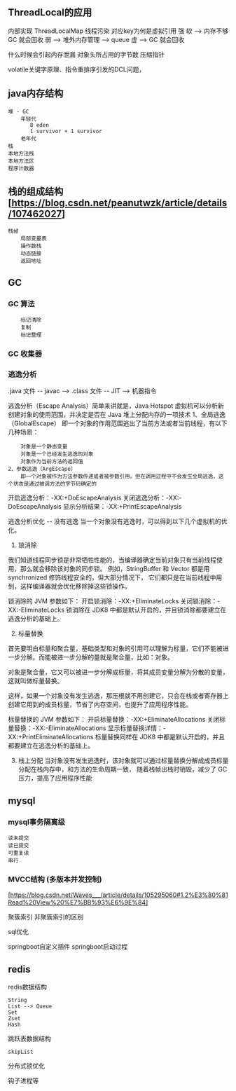 ## ThreadLocal的应用
内部实现
    ThreadLocalMap 
线程污染
对应key为何是虚拟引用
    强
    软 --> 内存不够 GC 就会回收
    弱 --> 堆外内存管理 --> queue
    虚 --> GC 就会回收

什么时候会引起内存泄漏
对象头所占用的字节数
压缩指针

volatile关键字原理、指令重排序引发的DCL问题，

## java内存结构
    堆 - GC
        年轻代
           8 eden
           1 survivor + 1 survivor
        老年代
    栈
    本地方法栈
    本地方法区
    程序计数器

## 栈的组成结构  [https://blog.csdn.net/peanutwzk/article/details/107462027]
    栈帧
        局部变量表
        操作数栈
        动态链接
        返回地址

## GC
### GC 算法
        标记清除
        复制
        标记整理

### GC 收集器

### 逃逸分析
 .java 文件 -- javac --> .class 文件 -- JIT --> 机器指令
 
逃逸分析（Escape Analysis）简单来讲就是，Java Hotspot 虚拟机可以分析新创建对象的使用范围，并决定是否在 Java 堆上分配内存的一项技术
    1、全局逃逸（GlobalEscape）
        即一个对象的作用范围逃出了当前方法或者当前线程，有以下几种场景：

        对象是一个静态变量
        对象是一个已经发生逃逸的对象
        对象作为当前方法的返回值
    2、参数逃逸（ArgEscape）
        即一个对象被作为方法参数传递或者被参数引用，但在调用过程中不会发生全局逃逸，这个状态是通过被调方法的字节码确定的

开启逃逸分析：-XX:+DoEscapeAnalysis
关闭逃逸分析：-XX:-DoEscapeAnalysis
显示分析结果：-XX:+PrintEscapeAnalysis

逃逸分析优化 -- 没有逃逸
当一个对象没有逃逸时，可以得到以下几个虚拟机的优化。
1) 锁消除

我们知道线程同步锁是非常牺牲性能的，当编译器确定当前对象只有当前线程使用，那么就会移除该对象的同步锁。
例如，StringBuffer 和 Vector 都是用 synchronized 修饰线程安全的，但大部分情况下，
它们都只是在当前线程中用到，这样编译器就会优化移除掉这些锁操作。

锁消除的 JVM 参数如下：
开启锁消除：-XX:+EliminateLocks
关闭锁消除：-XX:-EliminateLocks
锁消除在 JDK8 中都是默认开启的，并且锁消除都要建立在逃逸分析的基础上。

2) 标量替换

首先要明白标量和聚合量，基础类型和对象的引用可以理解为标量，它们不能被进一步分解。而能被进一步分解的量就是聚合量，比如：对象。

对象是聚合量，它又可以被进一步分解成标量，将其成员变量分解为分散的变量，这就叫做标量替换。

这样，如果一个对象没有发生逃逸，那压根就不用创建它，只会在栈或者寄存器上创建它用到的成员标量，节省了内存空间，也提升了应用程序性能。

标量替换的 JVM 参数如下：
开启标量替换：-XX:+EliminateAllocations
关闭标量替换：-XX:-EliminateAllocations
显示标量替换详情：-XX:+PrintEliminateAllocations
标量替换同样在 JDK8 中都是默认开启的，并且都要建立在逃逸分析的基础上。

3) 栈上分配
当对象没有发生逃逸时，该对象就可以通过标量替换分解成成员标量分配在栈内存中，和方法的生命周期一致，
随着栈帧出栈时销毁，减少了 GC 压力，提高了应用程序性能


## mysql
### mysql事务隔离级

    读未提交
    读已提交
    可重复读
    串行

### MVCC结构 (多版本并发控制)  
  [https://blog.csdn.net/Waves___/article/details/105295060#1.2%E3%80%81Read%20View%20%E7%BB%93%E6%9E%84]

聚簇索引
非聚簇索引的区别

sql优化

springboot自定义插件
springboot启动过程

## redis
redis数据结构

    String
    List --> Queue
    Set
    Zset
    Hash
    
跳跃表数据结构

    skipList
    
分布式锁优化

钩子进程等
